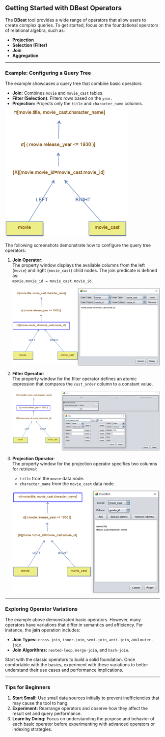 ## Getting Started with DBest Operators

The **DBest** tool provides a wide range of operators that allow users to create complex queries. To get started, focus on the foundational operators of relational algebra, such as:  
- **Projection**  
- **Selection (Filter)**  
- **Join**  
- **Aggregation**  

---

### Example: Configuring a Query Tree

The example showcases a query tree that combine basic operators:  
- **Join:** Combines `movie` and `movie_cast` tables.  
- **Filter (Selection):** Filters rows based on the `year`.  
- **Projection:** Projects only the `title` and `character_name` columns.  

<img src="assets/images/basic-query-tree.png" alt="Basic Query Tree" width="400"/>


The following screenshots demonstrate how to configure the query tree operators:

1. **Join Operator**:  
   The property window displays the available columns from the left (`movie`) and right (`movie_cast`) child nodes. The join predicate is defined as:  
   `movie.movie_id = movie_cast.movie_id`.

   ![Join Operator Properties](assets/images/join-properties.png)

2. **Filter Operator**:  
   The property window for the filter operator defines an atomic expression that compares the `cast_order` column to a constant value.

   ![Filter Operator Properties](assets/images/filter-properties_.png)

3. **Projection Operator**:  
   The property window for the projection operator specifies two columns for retrieval:  
   - `title` from the `movie` data node.  
   - `character_name` from the `movie_cast` data node.

   ![Projection Operator Properties](assets/images/projection-properties_.png)

---

### Exploring Operator Variations

The example above demonstrated basic operators. However, many operators have variations that differ in semantics and efficiency. For instance, the **join** operation includes:  
- **Join Types:** `cross-join`, `inner-join`, `semi-join`, `anti-join`, and `outer-join`.  
- **Join Algorithms:** `nested-loop`, `merge-join`, and `hash-join`.  

Start with the classic operators to build a solid foundation. Once comfortable with the basics, experiment with these variations to better understand their use cases and performance implications.


---

### Tips for Beginners

1. **Start Small:** Use small data sources initially to prevent inefficiencies that may cause the tool to hang.  
2. **Experiment:** Rearrange operators and observe how they affect the result set and query performance.  
3. **Learn by Doing:** Focus on understanding the purpose and behavior of each basic operator before experimenting with advanced operators or indexing strategies.
